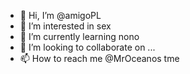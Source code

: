 - 👋 Hi, I’m @amigoPL
- 👀 I’m interested in sex
- 🌱 I’m currently learning nono
- 💞️ I’m looking to collaborate on ...
- 📫 How to reach me @MrOceanos tme

<!---
amigoPL/amigoPL is a ✨ special ✨ repository because its `README.md` (this file) appears on your GitHub profile.
You can click the Preview link to take a look at your changes.
--->
